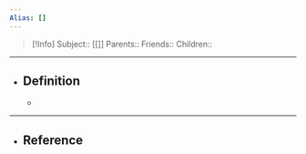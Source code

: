 ```yaml
---
Alias: []
---
```

> [!Info]
> Subject:: [[]]
> Parents:: 
> Friends:: 
> Children:: 
---
- ## Definition
	- 
---
- ## Reference